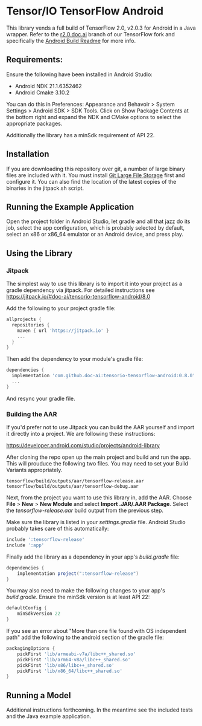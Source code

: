 # Tensor/IO TensorFlow Android

This library vends a full build of TensorFlow 2.0, v2.0.3 for Android in a Java wrapper. Refer to the [r2.0.doc.ai](https://github.com/doc-ai/tensorflow/tree/r2.0.doc.ai) branch of our TensorFlow fork and specifically the [Android Build Readme](https://github.com/doc-ai/tensorflow/blob/r2.0.doc.ai/tensorflow/contrib/makefile/README_ANDROID_DOCAI.md) for more info.

## Requirements:

Ensure the following have been installed in Android Studio:

- Android NDK 21.1.6352462
- Android Cmake 3.10.2

You can do this in Preferences: Appearance and Behavoir > System Settings > Android SDK > SDK Tools. Click on Show Package Contents at the bottom right and expand the NDK and CMake options to select the appropriate packages.

Additionally the library has a minSdk requirement of API 22.

## Installation

If you are downloading this repository over git, a number of large binary files are included with it. You must install [Git Large File Storage](https://git-lfs.github.com) first and configure it. You can also find the location of the latest copies of the binaries in the jitpack.sh script.

## Running the Example Application

Open the project folder in Android Studio, let gradle and all that jazz do its job, select the app configuration, which is probably selected by default, select an x86 or x86_64 emulator or an Android device, and press play.

## Using the Library

### Jitpack

The simplest way to use this library is to import it into your project as a gradle dependency via jitpack. For detailed instructions see https://jitpack.io/#doc-ai/tensorio-tensorflow-android/8.0

Add the following to your project gradle file:

```groovy
allprojects {
  repositories {
    maven { url 'https://jitpack.io' }
    ...
  }
}
```

Then add the dependency to your module's gradle file:

```groovy
dependencies {
  implementation 'com.github.doc-ai:tensorio-tensorflow-android:0.8.0'
  ...
}
```

And resync your gradle file.

### Building the AAR

If you'd prefer not to use Jitpack you can build the AAR yourself and import it directly into a project. We are following these instructions:

https://developer.android.com/studio/projects/android-library

After cloning the repo open up the main project and build and run the app. This will prouduce the following two files. You may need to set your Build Variants appropriately.

```
tensorflow/build/outputs/aar/tensorflow-release.aar
tensorflow/build/outputs/aar/tensorflow-debug.aar
```

Next, from the project you want to use this library in, add the AAR. Choose **File** > **New** > **New Module** and select **Import .JAR/.AAR Package**. Select the *tensorflow-release.aar* build output from the previous step.

Make sure the library is listed in your *settings.gradle* file. Android Studio probably takes care of this automatically:

```groovy
include ':tensorflow-release'
include ':app'
```

Finally add the library as a dependency in your app's *build.gradle* file:

```groovy
dependencies {
	implementation project(":tensorflow-release")
}
```

You may also need to make the following changes to your app's *build.gradle*. Ensure the minSdk version is at least API 22:

```groovy
defaultConfig {
	minSdkVersion 22
}
```

If you see an error about "More than one file found with OS independent path" add the following to the android section of the gradle file:

```groovy
packagingOptions {
    pickFirst 'lib/armeabi-v7a/libc++_shared.so'
    pickFirst 'lib/arm64-v8a/libc++_shared.so'
    pickFirst 'lib/x86/libc++_shared.so'
    pickFirst 'lib/x86_64/libc++_shared.so'
}
```

## Running a Model

Additional instructions forthcoming. In the meantime see the included tests and the Java example application.